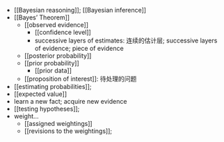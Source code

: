 - [[Bayesian reasoning]]; [[Bayesian inference]]
- [[Bayes’ Theorem]]
    - [[observed evidence]]
        - [[confidence level]]
        - successive layers of estimates: 连续的估计层; successive layers of evidence; piece of evidence
    - [[posterior probability]]
    - [[prior probability]]
        - [[prior data]]
    - [[proposition of interest]]: 待处理的问题 
- [[estimating probabilities]];
- [[expected value]]
- learn a new fact; acquire new evidence
- [[testing hypotheses]];
- weight...
    - [[assigned weightings]]
    - [[revisions to the weightings]];
